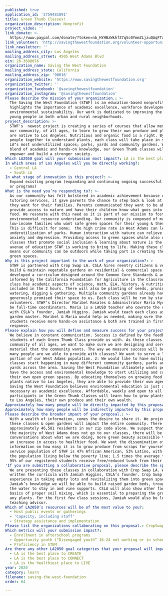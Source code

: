 ```yaml
---
published: true
application_id: '2759481891'
title: Green Thumb Classes!
organization_description: Nonprofit
project_video: ''
link_donate: >-
  https://www.paypal.com/donate/?token=nb_HYHBzWkhfZ7qSc0YmmZLjzuQAqFTadstyNWvlDQMpy0GHkl7H4xSd1TLxD-XBdQYba0&country.x=US&locale.x=US
link_volunteer: 'http://savingthewestfoundation.org/volunteer-opportunities/'
link_newsletter: ''
mailing_address_city: Los Angeles
mailing_address_street: 4505 West Adams Blvd
ein: 26-3688076
organization_name: Saving the West Foundation
mailing_address_state: California
mailing_address_zip: '90016'
organization_website: 'https://www.savingthewestfoundation.org'
organization_twitter: ''
organization_facebook: '@savingthewestfoundation'
organization_instagram: '@savingthewestfoundation'
Please describe the mission of your organization.: >-
  The Saving the West Foundation (STWF) is an education-based nonprofit that
  highlights the importance of academic excellence, workforce development and
  environmental sustainability. Our work is dedicated to improving the lives of
  young people in both urban and rural neighborhoods.
project_description: >-
  STWF's  newest project is creating a series of courses that allow members of
  our community, of all ages, to learn to grow their own produce and plants that
  are native to Los Angeles. Nutritious and organic food is a right. By bringing
  people together to understand plants, each class will take place in some of
  LA"s most underutilized spaces; parks, yards and community gardens. With our
  blend of academic and hands-on knowledge, our Green Thumb classes will inform,
  empower and build a stronger society.
Which LA2050 goal will your submission most impact?: LA is the best place to LEARN
In which areas of Los Angeles will you be directly working?:
  - Central LA
  - South LA
In what stage of innovation is this project?: >-
  Expand existing program (expanding and continuing ongoing successful projects
  or programs)
What is the need you’re responding to?: >-
  As our community has felt bolstered in academic achievement because of our
  tutoring services, it gave parents the chance to step back & look at what else
  they want for their families. Parents communicated they want to be able to
  provide access to nature and have their children know what goes into growing
  food. We resonate with this need as it is part of our mission to foster
  environmental resource understanding. Our community is composed of mainly
  low-income families who want safe green spaces for their young & themselves.
  This is difficult for some;  the high crime rate in West Adams can lead to the
  underutilization of parks. Human interaction with nature can relieve stress,
  anxiety and depression. Providing access to green spaces while also offering
  classes that promote social inclusion & learning about nature is the next
  avenue of education STWF is working to bring to life. Making these classes
  means our community can be outdoors while taking part in creating their own
  green spaces.
Why is this project important to the work of your organization?: >
  STWF is partnered with Crop Swap LA. CSLA hires reentry citizens & veterans to
  build & maintain vegetable gardens on residential & commercial space. We have
  developed a curriculum designed around the Common Core Standards & are
  informed by the California Foundation for Agriculture in the Classroom. Each
  class has academic aspects of science, math, ELA, history, & nutrition
  included in the 2 hours. There will also be planting of seeds, pruning,
  watering, digging & gathering. Multiple community gardens already have
  generously promised their space to us. Each class will be run by staff &
  volunteers. STWF’s Director Maribel Rosales & Administrator Maria Myrick, will
  be full-time coordinators. Maria is a LAUSD teacher who cowrote the curriculum
  with CSLA’s founder, Jamiah Higgins. Jamiah would teach each class as resident
  garden master. Maribel & Maria would help as needed, making sure the younger
  students receive more hands-on assistance & both are trained in first aid/CPR
  response. 
Please explain how you will define and measure success for your project.: >-
  We believe in constant communication. Success is defined by the feedback
  students of each Green Thumb Class provide us with. As these classes are for a
  community of all ages, we want to make sure we are designing and serving
  material that the community wants. The way we measure success will be 1: how
  many people are we able to provide with classes? We want to serve a large
  portion of our West Adams population. 2: We would like to have multiple
  classes start happening in many different community gardens, parks and front
  yards across the area. Saving the West Foundation ultimately wants people to
  have the access and environmental knowledge to start utilizing and creating
  their own open green spaces. By educating themselves on growing food and
  plants native to Los Angeles, they are able to provide their own agency…
  Saving the West Foundation believes environmental education is just as
  necessary as academic excellence. Affordable, weekly and open to all ages,
  participants in the Green Thumb Classes will learn how to grow plants native
  to Los Angeles, their own produce and their own wealth.  
Approximately how many people will be directly impacted by this proposal?: '80'
Approximately how many people will be indirectly impacted by this proposal?: '5000'
Please describe the broader impact of your proposal.: >-
  With a wealth of information, comes the desire to share it. We project that
  these classes & open gardens will impact the entire community. There are
  approximately 46,581 residents in our zip code alone. We suspect that even if
  the majority of West Adams does not go to our classes, there will be
  conversations about what we are doing, more green beauty accessible to all &
  an increase in access to healthier food. We want the dissemination of
  information on how easy it is to grow produce from scraps for yourself. The
  service population of STWF is 47% African American, 53% Latino, with 21% of
  the population living below the poverty line; 1.5 times the average for CA.
  95% of our registered students receive free/reduced lunch from their schools. 
'If you are submitting a collaborative proposal, please describe the specific role of partner organizations in the project.': >-
  We are presenting these classes in collaboration with Crop Swap LA. We have
  written the curricula with Jamiah Higgins, CSLA’s founder. Crop Swap LA has
  experience in taking empty lots and revitalizing them into green spaces. With
  Jamiah’s knowledge we will be able to build raised garden beds, troughs for
  the water to stay in and vine supports. CSLA will also show other faculty the
  basics of proper soil mixing, which is essential to preparing the growth of
  any plants. For the first few class sessions, Jamiah would also be lead
  teaching advisor.
Which of LA2050’s resources will be of the most value to you?:
  - Host public events or gatherings
  - 'Capacity, including staff'
  - Strategy assistance and implementation
Please list the organizations collaborating on this proposal.: CropSwap LA
Which metrics will your submission impact?:
  - Enrollment in afterschool programs
  - Opportunity youth (“Disengaged youth” 16-24 not working or in school)
  - Proficiency in STEM
Are there any other LA2050 goal categories that your proposal will impact?:
  - LA is the best place to CREATE
  - LA is the best place to CONNECT
  - LA is the healthiest place to LIVE
year: 2020
category: learn
filename: saving-the-west-foundation
order: 64

---
```

